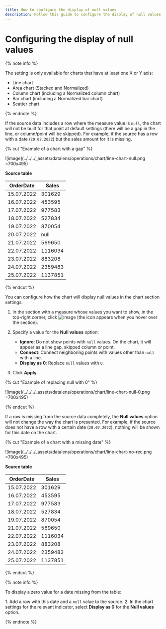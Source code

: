 ```yaml
---
title: How to configure the display of null values
description: Follow this guide to configure the display of null values.
---
```


# Configuring the display of null values

{% note info %}

The setting is only available for charts that have at least one X or Y axis:

* Line chart
* Area chart (Stacked and Normalized)
* Column chart (including a Normalized column chart)
* Bar chart (including a Normalized bar chart)
* Scatter chart

{% endnote %}

If the source data includes a row where the measure value is `null`, the chart will not be built for that point at default settings (there will be a gap in the line, or column/point will be skipped). For example, if the source has a row with a date (`20.07.2022`) but the sales amount for it is missing.

{% cut "Example of a chart with a gap" %}

![image](../../../_assets/datalens/operations/chart/line-chart-null.png =700x495)

**Source table**

| OrderDate | Sales |
| --------- | --------- |
| 15.07.2022 | 301629 |
| 16.07.2022 | 453595 |
| 17.07.2022 | 977583 |
| 18.07.2022 | 527834 |
| 19.07.2022 | 870054 |
| 20.07.2022 | null |
| 21.07.2022 | 569650 |
| 22.07.2022 | 1116034 |
| 23.07.2022 | 883208 |
| 24.07.2022 | 2359483 |
| 25.07.2022 | 1137851 |

{% endcut %}

You can configure how the chart will display null values in the chart section settings:

1. In the section with a measure whose values you want to show, in the top-right corner, click ![image](../../../_assets/console-icons/gear.svg) (the icon appears when you hover over the section).
1. Specify a value for the **Null values** option:

   * **Ignore**: Do not show points with `null` values. On the chart, it will appear as a line gap, skipped column or point.
   * **Connect**: Connect neighboring points with values other than `null` with a line.
   * **Display as 0**: Replace `null` values with `0`.

1. Click **Apply**.

{% cut "Example of replacing null with 0" %}

![image](../../../_assets/datalens/operations/chart/line-chart-null-0.png =700x495)

{% endcut %}

If a row is missing from the source data completely, the **Null values** option will not change the way the chart is presented. For example, if the source does not have a row with a certain date (`20.07.2022`), nothing will be shown for this date on the chart.

{% cut "Example of a chart with a missing date" %}

![image](../../../_assets/datalens/operations/chart/line-chart-no-rec.png =700x495)

**Source table**

| OrderDate | Sales |
| --------- | --------- |
| 15.07.2022 | 301629 |
| 16.07.2022 | 453595 |
| 17.07.2022 | 977583 |
| 18.07.2022 | 527834 |
| 19.07.2022 | 870054 |
| 21.07.2022 | 569650 |
| 22.07.2022 | 1116034 |
| 23.07.2022 | 883208 |
| 24.07.2022 | 2359483 |
| 25.07.2022 | 1137851 |

{% endcut %}

{% note info %}

To display a zero value for a date missing from the table:

1\. Add a row with this date and a `null` value to the source.
2\. In the chart settings for the relevant indicator, select **Display as 0** for the **Null values** option.

{% endnote %}
